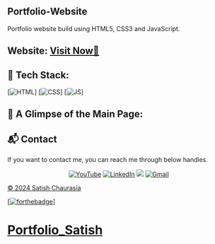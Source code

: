 ## Portfolio-Website

Portfolio website build using HTML5, CSS3 and JavaScript.

<h2> Website: 
<a href=" https://portfoliosatish.netlify.app/" target="_blank">Visit Now🚀</a>
</h2> 

## 📌 Tech Stack:
[![HTML](https://img.shields.io/badge/html5%20-%23E34F26.svg?&style=for-the-badge&logo=html5&logoColor=white)]
[![CSS](https://img.shields.io/badge/css3%20-%231572B6.svg?&style=for-the-badge&logo=css3&logoColor=white)]
[![JS](https://img.shields.io/badge/javascript%20-%23323330.svg?&style=for-the-badge&logo=javascript&logoColor=%23F7DF1E)]
<!-- <img alt="jQuery" src="https://img.shields.io/badge/jquery-%230769AD.svg?style=for-the-badge&logo=jquery&logoColor=white"/> -->

<!-- #### Extras : Particle.js, Typed.js, Tilt.js, Scroll Reveal, Tawkto, Font Awesome, JSON, etc. -->

## 📌 A Glimpse of the Main Page:


<h2>📬 Contact</h2>

If you want to contact me, you can reach me through below handles.

<div align="center">

<a  href="https://www.youtube.com/channel/hare_krishna" target="_blank"><img alt="YouTube" src="https://img.shields.io/badge/Youtube-%23FF0000.svg?style=for-the-badge&logo=YouTube&logoColor=white" /></a>
<a  href="https://in.linkedin.com/in/satish-chau95" target="_blank"><img alt="LinkedIn" src="https://img.shields.io/badge/linkedin%20-%230077B5.svg?&style=for-the-badge&logo=linkedin&logoColor=white" /></a>
<a href="https://x.com/HareKri62610340" target="_blank"><img src="https://img.shields.io/badge/twitter-%2300acee.svg?&style=for-the-badge&logo=twitter&logoColor=white&alt=twitter" /></a>
<a href="mailto:chaurasiasatish95@gmail.com"><img  alt="Gmail" src="https://img.shields.io/badge/Gmail-D14836?style=for-the-badge&logo=gmail&logoColor=white" />

</div>

© 2024 Satish Chaurasia


[![forthebadge](https://forthebadge.com/images/badges/built-with-love.svg)]
# Portfolio_Satish
